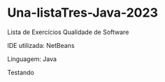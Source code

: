 # Una-listaTres-Java-2023

Lista de Exercícios Qualidade de Software 

IDE utilizada: NetBeans

Linguagem: Java

Testando
